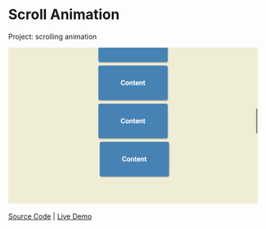 # Scroll Animation

Project: scrolling animation

![cover](cover.png)

[Source Code](./README.md) | [Live Demo](https://gattuso.dev/js-projects/scroll-animation/index)

